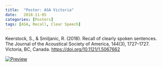 ```yaml
---
title:  "Poster: ASA Victoria"
date:   2018-11-05
categories: [Posters]
tags: [ASA, Recall, Clear Speech]
---
```


Keerstock, S., & Smiljanic, R. (2018). Recall of clearly spoken sentences. The Journal of the Acoustical Society of America, 144(3), 1727–1727. Victoria, BC, Canada. https://doi.org/10.1121/1.5067662

  <a href="https://skrstck.github.io/files/1pSCb51.pdf"> <img alt="Preview" src="https://skrstck.github.io/files/1pSCb51-thumb.png"> 

